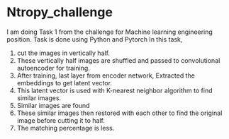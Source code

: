 # Ntropy_challenge

I am doing Task 1 from the challenge for Machine learning engineering position. Task is done using Python and Pytorch
In this task, 
1. cut the images in vertically half. 
2. These vertically half images are shuffled and passed to convolutional autoencoder for training.
3. After training, last layer from encoder network, Extracted the embeddings to get latent vector.
4. This latent vector is used with K-nearest neighbor algorithm to find similar images.
5. Similar images are found
6. These similar images then restored with each other to find the original image before cutting it to half.
7. The matching percentage is less.


